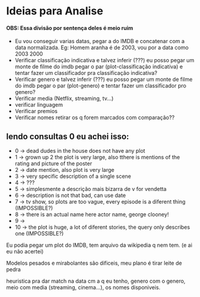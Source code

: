 # Ideias para Analise


#### OBS: Essa divisão por sentença deles é meio ruim

- Eu vou conseguir varias datas, pegar a do IMDB e concatenar com a data normalizada. Eg: Homem aranha é de 2003, vou por a data como 2003 2000
- Verificar classificação indicativa e talvez inferir (???) eu posso pegar um monte de filme do imdb pegar o par (plot-classificação indicativa) e tentar fazer um classificador pra classificação indicativa? 
- Verificar genero e talvez inferir (???) eu posso pegar um monte de filme do imdb pegar o par (plot-genero) e tentar fazer um classificador pro genero? 
- Verificar media (Netflix, streaming, tv...)
- verificar linguagem
- Verificar premios
- Verificar nomes retirar os q forem marcados com comparação??



##  lendo consultas 0 eu achei isso:


- 0 -> dead dudes in the house does not have any plot
- 1 -> grown up 2 the plot is very large, also tthere is mentions of the rating and picture of the poster
- 2 -> date mention, also plot is very large
- 3 -> very specific description of a single scene
- 4 -> ???
- 5 -> simplesmente a descrição mais bizarra de v for vendetta
- 6 -> description is not that bad, can use date
- 7 -> tv show, so plots are too vague, every episode is a diferent thing (IMPOSSIBLE?)
- 8 -> there is an actual name here actor name, george clooney!
- 9 -> 
- 10 -> the plot is huge, a lot of diferent stories, the query only describes one (IMPOSSIBLE?)

Eu podia pegar um plot do IMDB, tem arquivo da wikipedia q nem tem. (e ai eu não acertei)


Modelos pesados e mirabolantes são dificeis, meu plano é tirar leite de pedra

heuristica pra dar match na data cm a q eu tenho, genero com o genero, meio com media (streaming, cinema...), os nomes disponiveis.